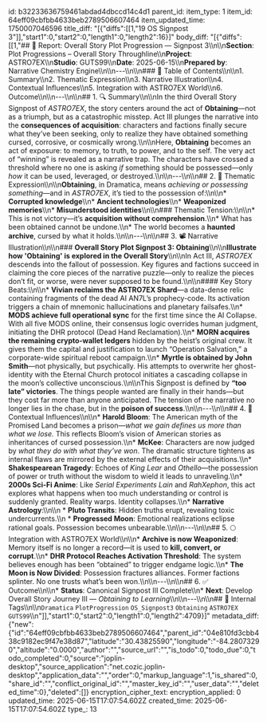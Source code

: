 id: b32233636759461abdad4dbccd14c4d1
parent_id: 
item_type: 1
item_id: 64eff09cbfbb4633beb2789506607464
item_updated_time: 1750007046596
title_diff: "[{\"diffs\":[[1,\"19 OS Signpost 3\"]],\"start1\":0,\"start2\":0,\"length1\":0,\"length2\":16}]"
body_diff: "[{\"diffs\":[[1,\"## 📘 Report: Overall Story Plot Progression — Signpost 3\\\n\\\n**Section**: Plot Progressions – Overall Story Throughline\\\n**Project**: ASTRO7EX\\\n**Studio**: GUTS99\\\n**Date**: 2025-06-15\\\n**Prepared by**: Narrative Chemistry Engine\\\n\\\n---\\\n\\\n### 🧩 Table of Contents\\\n\\\n1. Summary\\\n2. Thematic Expression\\\n3. Narrative Illustration\\\n4. Contextual Influences\\\n5. Integration with ASTRO7EX World\\\n6. Outcome\\\n\\\n---\\\n\\\n## 1. 🔍 Summary\\\n\\\nIn the third Overall Story Signpost of *ASTRO7EX*, the story centers around the act of **Obtaining**—not as a triumph, but as a catastrophic misstep. Act III plunges the narrative into the **consequences of acquisition**: characters and factions finally secure what they’ve been seeking, only to realize they have obtained something cursed, corrosive, or cosmically wrong.\\\n\\\nHere, **Obtaining** becomes an act of exposure: to memory, to truth, to power, and to the self. The very act of “winning” is revealed as a narrative trap. The characters have crossed a threshold where no one is asking *if* something should be possessed—only *how* it can be used, leveraged, or destroyed.\\\n\\\n---\\\n\\\n## 2. 🧠 Thematic Expression\\\n\\\n**Obtaining**, in Dramatica, means *achieving or possessing something*—and in *ASTRO7EX*, it’s tied to the possession of:\\\n\\\n* **Corrupted knowledge**\\\n* **Ancient technologies**\\\n* **Weaponized memories**\\\n* **Misunderstood identities**\\\n\\\n### Thematic Tension:\\\n\\\n* This is not victory—it’s **acquisition without comprehension**.\\\n* What has been obtained cannot be undone.\\\n* The world becomes a **haunted archive**, cursed by what it holds.\\\n\\\n---\\\n\\\n## 3. 📽️ Narrative Illustration\\\n\\\n### **Overall Story Plot Signpost 3: Obtaining**\\\n\\\n**Illustrate how 'Obtaining' is explored in the Overall Story**\\\n\\\nIn Act III, *ASTRO7EX* descends into the fallout of possession. Key figures and factions succeed in claiming the core pieces of the narrative puzzle—only to realize the pieces don’t fit, or worse, were never supposed to be found.\\\n\\\n#### Key Story Beats:\\\n\\\n* **Vivian reclaims the ASTRO7EX Shard**—a data-dense relic containing fragments of the dead AI AN7L’s prophecy-code. Its activation triggers a chain of mnemonic hallucinations and planetary failsafes.\\\n* **MODS achieve full operational sync** for the first time since the AI Collapse. With all five MODS online, their consensus logic overrides human judgment, initiating the DHR protocol (Dead Hand Reclamation).\\\n* **MORN acquires the remaining crypto-wallet ledgers** hidden by the heist’s original crew. It gives them the capital and justification to launch “Operation Salvation,” a corporate-wide spiritual reboot campaign.\\\n* **Myrtle is obtained by John Smith**—not physically, but psychically. His attempts to overwrite her ghost-identity with the Eternal Church protocol initiates a cascading collapse in the moon’s collective unconscious.\\\n\\\nThis Signpost is defined by **“too late” victories**. The things people wanted are finally in their hands—but they cost far more than anyone anticipated. The tension of the narrative no longer lies in the chase, but in the **poison of success**.\\\n\\\n---\\\n\\\n## 4. 🧬 Contextual Influences\\\n\\\n* **Harold Bloom**: The American myth of the Promised Land becomes a prison—*what we gain defines us more than what we lose.* This reflects Bloom’s vision of American stories as inheritances of cursed possession.\\\n* **McKee**: Characters are now judged by *what they do with what they’ve won*. The dramatic structure tightens as internal flaws are mirrored by the external effects of their acquisitions.\\\n* **Shakespearean Tragedy**: Echoes of *King Lear* and *Othello*—the possession of power or truth without the wisdom to wield it leads to unraveling.\\\n* **2000s Sci-Fi Anime**: Like *Serial Experiments Lain* and *RahXephon*, this act explores what happens when too much understanding or control is suddenly granted. Reality warps. Identity collapses.\\\n* **Narrative Astrology**:\\\n\\\n  * **Pluto Transits**: Hidden truths erupt, revealing toxic undercurrents.\\\n  * **Progressed Moon**: Emotional realizations eclipse rational goals. Possession becomes unbearable.\\\n\\\n---\\\n\\\n## 5. 🌕 Integration with ASTRO7EX World\\\n\\\n* **Archive is now Weaponized**: Memory itself is no longer a record—it is used to **kill, convert, or corrupt**.\\\n* **DHR Protocol Reaches Activation Threshold**: The system believes enough has been “obtained” to trigger endgame logic.\\\n* **The Moon is Now Divided**: Possession fractures alliances. Former factions splinter. No one trusts what’s been won.\\\n\\\n---\\\n\\\n## 6. ✅ Outcome\\\n\\\n* **Status**: Canonical Signpost III Complete\\\n* **Next**: Develop Overall Story Journey III — *Obtaining to Learning*\\\n\\\n---\\\n\\\n## 🧪 Internal Tags\\\n\\\n`Dramatica` `PlotProgression` `OS_Signpost3` `Obtaining` `ASTRO7EX` `GUTS99`\\\n\"]],\"start1\":0,\"start2\":0,\"length1\":0,\"length2\":4709}]"
metadata_diff: {"new":{"id":"64eff09cbfbb4633beb2789506607464","parent_id":"04e810fd3cbb438c9182ec9f47e38d87","latitude":"30.43825590","longitude":"-84.28073290","altitude":"0.0000","author":"","source_url":"","is_todo":0,"todo_due":0,"todo_completed":0,"source":"joplin-desktop","source_application":"net.cozic.joplin-desktop","application_data":"","order":0,"markup_language":1,"is_shared":0,"share_id":"","conflict_original_id":"","master_key_id":"","user_data":"","deleted_time":0},"deleted":[]}
encryption_cipher_text: 
encryption_applied: 0
updated_time: 2025-06-15T17:07:54.602Z
created_time: 2025-06-15T17:07:54.602Z
type_: 13